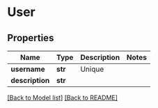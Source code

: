 # User


## Properties
Name | Type | Description | Notes
------------ | ------------- |-------------| -------------
**username** | **str** | Unique      | 
**description** | **str** |             |

[[Back to Model list]](../../README.md#documentation-for-models) [[Back to README]](../../README.md)


